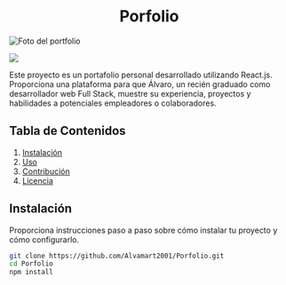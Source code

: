 <h1 align="center"> Porfolio </h1>

![Foto del portfolio](https://github.com/Alvamart2001/Porfolio/assets/105801645/010c878e-4e28-407e-ba0f-7eaf91f984e6)

<p align="left">
   <img src="https://img.shields.io/badge/STATUS-EN%20DESARROLLO-green">
</p>

Este proyecto es un portafolio personal desarrollado utilizando React.js. Proporciona una plataforma para que Álvaro, un recién graduado como desarrollador web Full Stack, muestre su experiencia, proyectos y habilidades a potenciales empleadores o colaboradores.

## Tabla de Contenidos

1. [Instalación](#instalación)
2. [Uso](#uso)
3. [Contribución](#contribución)
4. [Licencia](#licencia)

## Instalación

Proporciona instrucciones paso a paso sobre cómo instalar tu proyecto y cómo configurarlo.

```bash
git clone https://github.com/Alvamart2001/Porfolio.git
cd Porfolio
npm install
